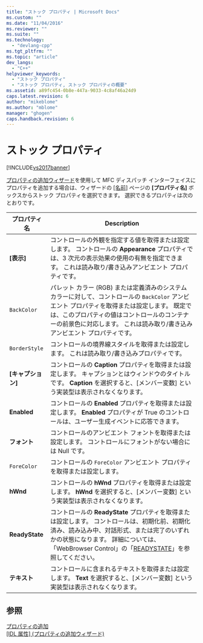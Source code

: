 ```yaml
---
title: "ストック プロパティ | Microsoft Docs"
ms.custom: ""
ms.date: "11/04/2016"
ms.reviewer: ""
ms.suite: ""
ms.technology: 
  - "devlang-cpp"
ms.tgt_pltfrm: ""
ms.topic: "article"
dev_langs: 
  - "C++"
helpviewer_keywords: 
  - "ストック プロパティ"
  - "ストック プロパティ, ストック プロパティの概要"
ms.assetid: a89fc454-0b8e-447a-9033-4c8af46a24d9
caps.latest.revision: 6
author: "mikeblome"
ms.author: "mblome"
manager: "ghogen"
caps.handback.revision: 6
---
```

# ストック プロパティ
[!INCLUDE[vs2017banner](../assembler/inline/includes/vs2017banner.md)]

[プロパティの追加ウィザード](../ide/idl-attributes-add-property-wizard.md)を使用して MFC ディスパッチ インターフェイスにプロパティを追加する場合は、ウィザードの [&#91;名前&#93;](../ide/names-add-property-wizard.md) ページの **\[プロパティ名\]** ボックスからストック プロパティを選択できます。  選択できるプロパティは次のとおりです。  
  
|プロパティ名|Description|  
|------------|-----------------|  
|**\[表示\]**|コントロールの外観を指定する値を取得または設定します。  コントロールの **Appearance** プロパティでは、3 次元の表示効果の使用の有無を指定できます。  これは読み取り\/書き込みアンビエント プロパティです。|  
|`BackColor`|パレット カラー \(RGB\) または定義済みのシステム カラーに対して、コントロールの `BackColor` アンビエント プロパティを取得または設定します。  既定では、このプロパティの値はコントロールのコンテナーの前景色に対応します。  これは読み取り\/書き込みアンビエント プロパティです。|  
|`BorderStyle`|コントロールの境界線スタイルを取得または設定します。  これは読み取り\/書き込みプロパティです。|  
|**\[キャプション\]**|コントロールの **Caption** プロパティを取得または設定します。  キャプションとはウィンドウのタイトルです。  **Caption** を選択すると、\[メンバー変数\] という実装型は表示されなくなります。|  
|**Enabled**|コントロールの **Enabled** プロパティを取得または設定します。  **Enabled** プロパティが True のコントロールは、ユーザー生成イベントに応答できます。|  
|**フォント**|コントロールのアンビエント フォントを取得または設定します。  コントロールにフォントがない場合には Null です。|  
|`ForeColor`|コントロールの `ForeColor` アンビエント プロパティを取得または設定します。|  
|**hWnd**|コントロールの **hWnd** プロパティを取得または設定します。  **hWnd** を選択すると、\[メンバー変数\] という実装型は表示されなくなります。|  
|**ReadyState**|コントロールの **ReadyState** プロパティを取得または設定します。  コントロールは、初期化前、初期化済み、読み込み中、対話形式、または完了のいずれかの状態になります。  詳細については、「WebBrowser Control」の「[READYSTATE](https://msdn.microsoft.com/en-us/library/aa768362.aspx)」を参照してください。|  
|**テキスト**|コントロールに含まれるテキストを取得または設定します。  **Text** を選択すると、\[メンバー変数\] という実装型は表示されなくなります。|  
  
## 参照  
 [プロパティの追加](../Topic/Adding%20a%20Property%20\(Visual%20C++\).md)   
 [\[IDL 属性\] \(プロパティの追加ウィザード\)](../Topic/IDL%20Attributes,%20Add%20Property%20Wizard.md)